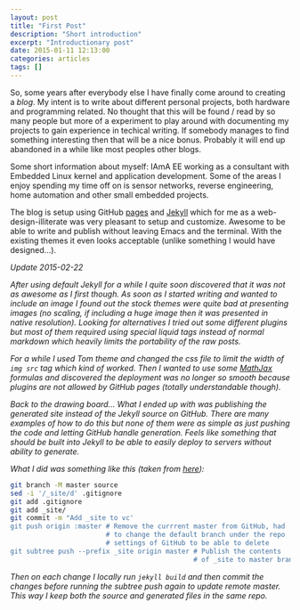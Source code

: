 ```yaml
---
layout: post
title: "First Post"
description: "Short introduction"
excerpt: "Introductionary post"
date: 2015-01-11 12:13:00
categories: articles
tags: []
---
```


So, some years after everybody else I have finally come around to
creating a _blog_. My intent is to write about different personal
projects, both hardware and programming related. No thought that this
will be found / read by so many people but more of a experiment to
play around with documenting my projects to gain experience in
techical writing. If somebody manages to find something interesting
then that will be a nice bonus. Probably it will end up abandoned in a
while like most peoples other blogs.

Some short information about myself: IAmA EE working as a consultant
with Embedded Linux kernel and application development. Some of the
areas I enjoy spending my time off on is sensor networks, reverse
engineering, home automation and other small embedded projects.

The blog is setup using GitHub [pages] and [Jekyll] which for me as a
web-design-illiterate was very pleasant to setup and customize. Awesome to
be able to write and publish without leaving Emacs and the
terminal. With the existing themes it even looks acceptable (unlike
something I would have designed...).

_Update 2015-02-22_

_After using default Jekyll for a while I quite soon discovered that
it was not as awesome as I first though. As soon as I started writing
and wanted to include an image I found out the stock themes were quite
bad at presenting images (no scaling, if including a huge image then
it was presented in native resolution). Looking for alternatives I
tried out some different plugins but most of them required using
special liquid tags instead of normal markdown which heavily limits
the portability of the raw posts._

_For a while I used Tom theme and changed the css file to limit the
width of `img src` tag which kind of worked. Then I wanted to use some
[MathJax] formulas and discovered the deployment was no longer so
smooth because plugins are not allowed by GitHub pages (totally
understandable though)._

_Back to the drawing board... What I ended up with was publishing the
generated site instead of the Jekyll source on GitHub. There are many
examples of how to do this but none of them were as simple as just
pushing the code and letting GitHub handle generation. Feels like
something that should be built into Jekyll to be able to easily deploy
to servers without ability to generate._

_What I did was something like this (taken from [here]):_

~~~ sh
git branch -M master source
sed -i '/_site/d' .gitignore
git add .gitignore
git add _site/
git commit -m "Add _site to vc'
git push origin :master # Remove the currrent master from GitHub, had
                        # to change the default branch under the repo
                        # settings of GitHub to be able to delete
git subtree push --prefix _site origin master # Publish the contents
                                              # of _site to master branch
~~~

_Then on each change I locally run `jekyll build` and then commit the
changes before running the subtree push again to update remote
master. This way I keep both the source and generated files in the
same repo._

[Jekyll]: http://jekyllbootstrap.com/
[pages]: https://pages.github.com/
[MathJax]: http://www.mathjax.org/
[here]: http://stackoverflow.com/questions/7539382/how-can-i-deploy-from-a-git-subdirectory
